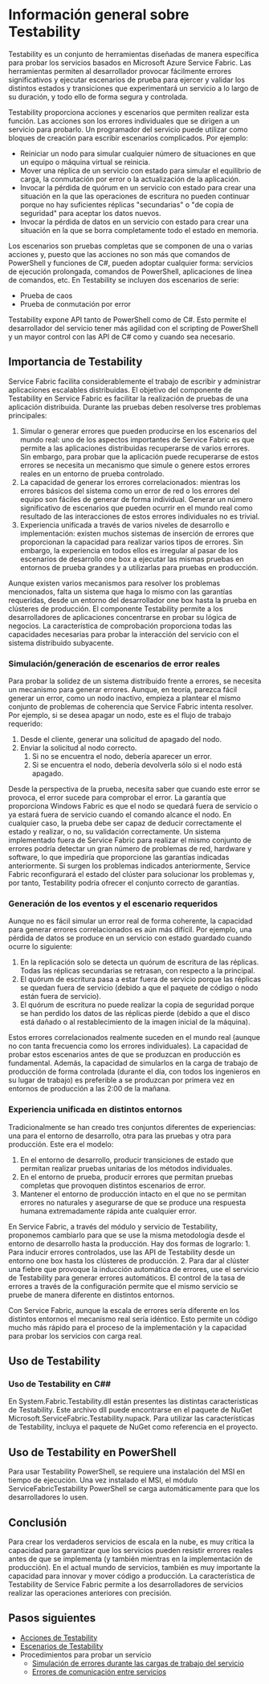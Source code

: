 <properties
   pageTitle="Información general sobre Testability"
   description="En este artículo se describe la característica de Testability en Microsoft Azure Fabric de servicio."
   services="service-fabric"
   documentationCenter=".net"
   authors="rishirsinha"
   manager="timlt"
   editor=""/>

<tags
   ms.service="service-fabric"
   ms.devlang="dotnet"
   ms.topic="article"
   ms.tgt_pltfrm="NA"
   ms.workload="NA"
   ms.date="07/13/2015"
   ms.author="rsinha"/>

# Información general sobre Testability

Testability es un conjunto de herramientas diseñadas de manera específica para probar los servicios basados en Microsoft Azure Service Fabric. Las herramientas permiten al desarrollador provocar fácilmente errores significativos y ejecutar escenarios de prueba para ejercer y validar los distintos estados y transiciones que experimentará un servicio a lo largo de su duración, y todo ello de forma segura y controlada.

Testability proporciona acciones y escenarios que permiten realizar esta función. Las acciones son los errores individuales que se dirigen a un servicio para probarlo. Un programador del servicio puede utilizar como bloques de creación para escribir escenarios complicados. Por ejemplo:

  + Reiniciar un nodo para simular cualquier número de situaciones en que un equipo o máquina virtual se reinicia.
  + Mover una réplica de un servicio con estado para simular el equilibrio de carga, la conmutación por error o la actualización de la aplicación.
  + Invocar la pérdida de quórum en un servicio con estado para crear una situación en la que las operaciones de escritura no pueden continuar porque no hay suficientes réplicas "secundarias" o "de copia de seguridad" para aceptar los datos nuevos.
  + Invocar la pérdida de datos en un servicio con estado para crear una situación en la que se borra completamente todo el estado en memoria.

Los escenarios son pruebas completas que se componen de una o varias acciones y, puesto que las acciones no son más que comandos de PowerShell y funciones de C#, pueden adoptar cualquier forma: servicios de ejecución prolongada, comandos de PowerShell, aplicaciones de línea de comandos, etc. En Testability se incluyen dos escenarios de serie:

  + Prueba de caos
  + Prueba de conmutación por error

Testability expone API tanto de PowerShell como de C#. Esto permite el desarrollador del servicio tener más agilidad con el scripting de PowerShell y un mayor control con las API de C# como y cuando sea necesario.

## Importancia de Testability

Service Fabric facilita considerablemente el trabajo de escribir y administrar aplicaciones escalables distribuidas. El objetivo del componente de Testability en Service Fabric es facilitar la realización de pruebas de una aplicación distribuida. Durante las pruebas deben resolverse tres problemas principales:

1. Simular o generar errores que pueden producirse en los escenarios del mundo real: uno de los aspectos importantes de Service Fabric es que permite a las aplicaciones distribuidas recuperarse de varios errores. Sin embargo, para probar que la aplicación puede recuperarse de estos errores se necesita un mecanismo que simule o genere estos errores reales en un entorno de prueba controlado.
2. La capacidad de generar los errores correlacionados: mientras los errores básicos del sistema como un error de red o los errores del equipo son fáciles de generar de forma individual. Generar un número significativo de escenarios que pueden ocurrir en el mundo real como resultado de las interacciones de estos errores individuales no es trivial.
3. Experiencia unificada a través de varios niveles de desarrollo e implementación: existen muchos sistemas de inserción de errores que proporcionan la capacidad para realizar varios tipos de errores. Sin embargo, la experiencia en todos ellos es irregular al pasar de los escenarios de desarrollo one box a ejecutar las mismas pruebas en entornos de prueba grandes y a utilizarlas para pruebas en producción.

Aunque existen varios mecanismos para resolver los problemas mencionados, falta un sistema que haga lo mismo con las garantías requeridas, desde un entorno del desarrollador one box hasta la prueba en clústeres de producción. El componente Testability permite a los desarrolladores de aplicaciones concentrarse en probar su lógica de negocios. La característica de comprobación proporciona todas las capacidades necesarias para probar la interacción del servicio con el sistema distribuido subyacente.

### Simulación/generación de escenarios de error reales
Para probar la solidez de un sistema distribuido frente a errores, se necesita un mecanismo para generar errores. Aunque, en teoría, parezca fácil generar un error, como un nodo inactivo, empieza a plantear el mismo conjunto de problemas de coherencia que Service Fabric intenta resolver. Por ejemplo, si se desea apagar un nodo, este es el flujo de trabajo requerido:

1. Desde el cliente, generar una solicitud de apagado del nodo.
2. Enviar la solicitud al nodo correcto.
	1. Si no se encuentra el nodo, debería aparecer un error.
	2. Si se encuentra el nodo, debería devolverla sólo si el nodo está apagado.

Desde la perspectiva de la prueba, necesita saber que cuando este error se provoca, el error sucede para comprobar el error. La garantía que proporciona Windows Fabric es que el nodo se quedará fuera de servicio o ya estará fuera de servicio cuando el comando alcance el nodo. En cualquier caso, la prueba debe ser capaz de deducir correctamente el estado y realizar, o no, su validación correctamente. Un sistema implementado fuera de Service Fabric para realizar el mismo conjunto de errores podría detectar un gran número de problemas de red, hardware y software, lo que impediría que proporcione las garantías indicadas anteriormente. Si surgen los problemas indicados anteriormente, Service Fabric reconfigurará el estado del clúster para solucionar los problemas y, por tanto, Testability podría ofrecer el conjunto correcto de garantías.

### Generación de los eventos y el escenario requeridos
Aunque no es fácil simular un error real de forma coherente, la capacidad para generar errores correlacionados es aún más difícil. Por ejemplo, una pérdida de datos se produce en un servicio con estado guardado cuando ocurre lo siguiente:

1. En la replicación solo se detecta un quórum de escritura de las réplicas. Todas las réplicas secundarias se retrasan, con respecto a la principal.
2. El quórum de escritura pasa a estar fuera de servicio porque las réplicas se quedan fuera de servicio (debido a que el paquete de código o nodo están fuera de servicio).
3. El quórum de escritura no puede realizar la copia de seguridad porque se han perdido los datos de las réplicas pierde (debido a que el disco está dañado o al restablecimiento de la imagen inicial de la máquina).

Estos errores correlacionados realmente suceden en el mundo real (aunque no con tanta frecuencia como los errores individuales). La capacidad de probar estos escenarios antes de que se produzcan en producción es fundamental. Además, la capacidad de simularlos en la carga de trabajo de producción de forma controlada (durante el día, con todos los ingenieros en su lugar de trabajo) es preferible a se produzcan por primera vez en entornos de producción a las 2:00 de la mañana.

### Experiencia unificada en distintos entornos
Tradicionalmente se han creado tres conjuntos diferentes de experiencias: una para el entorno de desarrollo, otra para las pruebas y otra para producción. Este era el modelo:

1. En el entorno de desarrollo, producir transiciones de estado que permitan realizar pruebas unitarias de los métodos individuales.
2. En el entorno de prueba, producir errores que permitan pruebas completas que provoquen distintos escenarios de error.
3. Mantener el entorno de producción intacto en el que no se permitan errores no naturales y asegurarse de que se produce una respuesta humana extremadamente rápida ante cualquier error.

En Service Fabric, a través del módulo y servicio de Testability, proponemos cambiarlo para que se use la misma metodología desde el entorno de desarrollo hasta la producción. Hay dos formas de lograrlo: 1. Para inducir errores controlados, use las API de Testability desde un entorno one box hasta los clústeres de producción. 2. Para dar al clúster una fiebre que provoque la inducción automática de errores, use el servicio de Testability para generar errores automáticos. El control de la tasa de errores a través de la configuración permite que el mismo servicio se pruebe de manera diferente en distintos entornos.

Con Service Fabric, aunque la escala de errores sería diferente en los distintos entornos el mecanismo real sería idéntico. Esto permite un código mucho más rápido para el proceso de la implementación y la capacidad para probar los servicios con carga real.

## Uso de Testability
### Uso de Testability en C## 
En System.Fabric.Testability.dll están presentes las distintas características de Testability. Este archivo dll puede encontrarse en el paquete de NuGet Microsoft.ServiceFabric.Testability.nupack. Para utilizar las características de Testability, incluya el paquete de NuGet como referencia en el proyecto.

## Uso de Testability en PowerShell
Para usar Testability PowerShell, se requiere una instalación del MSI en tiempo de ejecución. Una vez instalado el MSI, el módulo ServiceFabricTestability PowerShell se carga automáticamente para que los desarrolladores lo usen.

## Conclusión
Para crear los verdaderos servicios de escala en la nube, es muy crítica la capacidad para garantizar que los servicios pueden resistir errores reales antes de que se implementa (y también mientras en la implementación de producción). En el actual mundo de servicios, también es muy importante la capacidad para innovar y mover código a producción. La característica de Testability de Service Fabric permite a los desarrolladores de servicios realizar las operaciones anteriores con precisión.

## Pasos siguientes

- [Acciones de Testability](service-fabric-testability-actions.md)
- [Escenarios de Testability](service-fabric-testability-actions.md)
- Procedimientos para probar un servicio
	- [Simulación de errores durante las cargas de trabajo del servicio](service-fabric-testability-workload-tests.md)
   - [Errores de comunicación entre servicios](service-fabric-testability-scenarios-service-communication.md)

 

<!---HONumber=August15_HO6-->